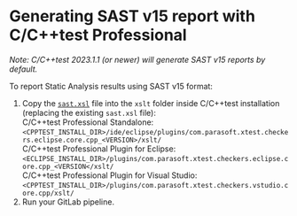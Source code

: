 # Generating SAST v15 report with C/C++test Professional

_Note: C/C++test 2023.1.1 (or newer) will generate SAST v15 reports by default._

To report Static Analysis results using SAST v15 format:

1. Copy the [`sast.xsl`](https://gitlab.com/parasoft/cpptest-gitlab/-/blob/master/sast/cpptest-professional-sast15/sast.xsl) file into the `xslt` folder inside C/C++test installation (replacing the existing `sast.xsl` file):  
C/C++test Professional Standalone: `<CPPTEST_INSTALL_DIR>/ide/eclipse/plugins/com.parasoft.xtest.checkers.eclipse.core.cpp_<VERSION>/xslt/`  
C/C++test Professional Plugin for Eclipse: `<ECLIPSE_INSTALL_DIR>/plugins/com.parasoft.xtest.checkers.eclipse.core.cpp_<VERSION</xslt/`  
C/C++test Professional Plugin for Visual Studio: `<CPPTEST_INSTALL_DIR>/plugins/com.parasoft.xtest.checkers.vstudio.core.cpp/xslt/`
2. Run your GitLab pipeline.
